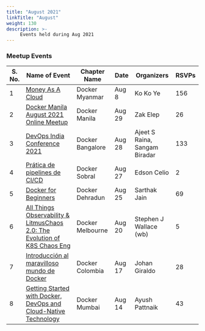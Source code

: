 ```yaml
---
title: "August 2021"
linkTitle: "August"
weight: 130
description: >-
     Events held during Aug 2021
---
```



### Meetup Events

| S. No. | Name of Event    |  Chapter Name | Date | Organizers  | RSVPs | 
|-----------|-----------|-------------|----------------|-------------|------------|
| 1 | [Money As A Cloud](https://www.meetup.com/Docker-Myanmar/events/279882232/) |  Docker Myanmar |  Aug 8 | Ko Ko Ye |  156 | <br>
| 2 | [Docker Manila August 2021 Online Meetup](https://www.meetup.com/Docker-Manila/events/279902012/) | Docker Manila |  Aug 29 | Zak Elep | 26 | <br>
| 3 | [DevOps India Conference 2021](https://www.meetup.com/Docker-Bangalore/events/279022938/) |  Docker Bangalore | Aug 28 | Ajeet S Raina, Sangam Biradar | 133 | <br>
| 4 | [Prática de pipelines de CI/CD](https://www.meetup.com/Docker-Sobral/events/279912009/) | Docker Sobral | Aug 27 | Edson Celio | 2 | <br>
| 5 | [Docker for Beginners](https://www.meetup.com/Docker-Dehradun/events/279967746/) | Docker Dehradun | Aug 25 |  Sarthak Jain | 69 | <br>
| 6 | [All Things Observability & LitmusChaos 2.0: The Evolution of K8S Chaos Eng](https://www.meetup.com/Melbourne-Docker-User-Group/events/280047109/) | Docker Melbourne  | Aug 20 | Stephen J Wallace (wb) | 5 | <br>
| 7 | [Introducción al maravilloso mundo de Docker](https://www.meetup.com/docker-colombia/events/280008519/) | Docker Colombia | Aug 17 | Johan Giraldo | 28 | <br>
| 8 | [Getting Started with Docker, DevOps and Cloud-Native Technology](https://www.meetup.com/Docker-Mumbai/events/279841076/) | Docker Mumbai | Aug 14 | Ayush Pattnaik | 43 | <br>
